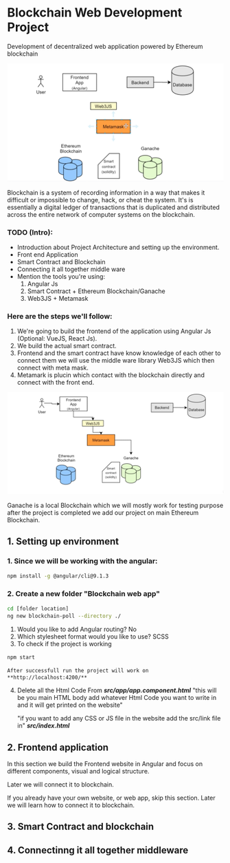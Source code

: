 # Blockchain Web Development Project

Development of decentralized web application powered by Ethereum blockchain

![Project Architecture](img/architecture.png)

Blockchain is a system of recording information in a way that makes it difficult or impossible to change, hack, or cheat the system. It's is essentially a digital ledger of transactions that is duplicated and distributed across the entire network of computer systems on the blockchain.

### TODO (Intro):

- Introduction about Project Architecture and setting up the environment.
- Front end Application
- Smart Contract and Blockchain
- Connecting it all together middle ware
- Mention the tools you're using:
  1. Angular Js
  2. Smart Contract + Ethereum Blockchain/Ganache
  3. Web3JS + Metamask

### Here are the steps we'll follow:

1. We're going to build the frontend of the application using Angular Js (Optional: VueJS, React Js).
2. We build the actual smart contract.
3. Frontend and the smart contract have know knowledge of each other to connect them we will use the middle ware library Web3JS which then connect with meta mask.
4. Metamark is plucin which contact with the blockchain directly and connect with the front end.

![Project Architecture](img/flow.png)

Ganache is a local Blockchain which we will mostly work for testing purpose after the project is completed we add our project on main Ethereum Blockchain.

## 1. **Setting up environment**

### 1. Since we will be working with the angular:

```bash
npm install -g @angular/cli@9.1.3
```

### 2. Create a new folder "Blockchain web app"

```bash
cd [folder location]
ng new blockchain-poll --directory ./
```

1. Would you like to add Angular routing? No
2. Which stylesheet format would you like to use? SCSS
3. To check if the project is working

```bash
npm start
```

    After successfull run the project will work on
    **http://localhost:4200/**

4. Delete all the Html Code From
   **_src/app/app.component.html_**
   "this will be you main HTML body add whatever Html Code you want to write in and it will get printed on the website"

   "if you want to add any CSS or JS file in the website add the src/link file in"
   **_src/index.html_**

## 2. **Frontend application**

In this section we build the Frontend website in Angular and focus on different components, visual and logical structure.

Later we will connect it to blockchain.

If you already have your own website, or web app, skip this section.
Later we will learn how to connect it to blockchain.

## 3. **Smart Contract and blockchain**

## 4. **Connectinng it all together middleware**
